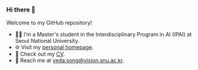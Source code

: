 ### Hi there 👋

Welcome to my GitHub repository!

- 👩‍💻 I’m a Master's student in the Interdisciplinary Program in AI (IPAI) at Seoul National University.
- 🌐 Visit my [personal homepage](https://yedasong.com).
- 📄 Check out my [CV](https://yedasong.com/data/Yeda_Song-CV.pdf).
- 📧 Reach me at [yeda.song@vision.snu.ac.kr](mailto:yeda.song@vision.snu.ac.kr).


<!--
**runamu/runamu** is a ✨ _special_ ✨ repository because its `README.md` (this file) appears on your GitHub profile.

Here are some ideas to get you started:

- 🔭 I’m currently working on ...
- 🌱 I’m currently learning ...
- 👯 I’m looking to collaborate on ...
- 🤔 I’m looking for help with ...
- 💬 Ask me about ...
- 📫 How to reach me: ...
- 😄 Pronouns: ...
- ⚡ Fun fact: ...
-->
